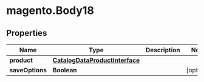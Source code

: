# magento.Body18

## Properties
Name | Type | Description | Notes
------------ | ------------- | ------------- | -------------
**product** | [**CatalogDataProductInterface**](CatalogDataProductInterface.md) |  | 
**saveOptions** | **Boolean** |  | [optional] 



